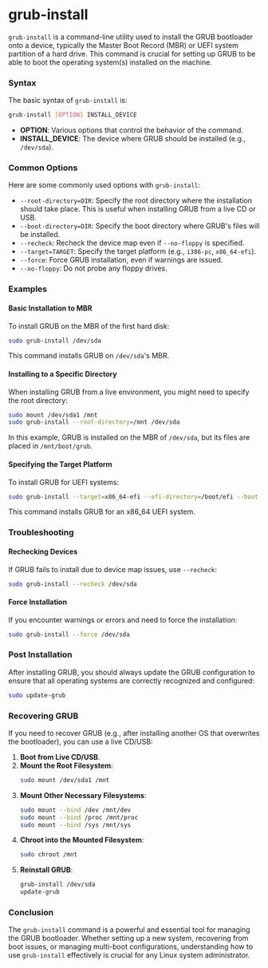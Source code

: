 # grub-install
`grub-install` is a command-line utility used to install the GRUB bootloader onto a device, typically the Master Boot Record (MBR) or UEFI system partition of a hard drive. This command is crucial for setting up GRUB to be able to boot the operating system(s) installed on the machine.

### Syntax

The basic syntax of `grub-install` is:

```bash
grub-install [OPTION] INSTALL_DEVICE
```

- **OPTION**: Various options that control the behavior of the command.
- **INSTALL_DEVICE**: The device where GRUB should be installed (e.g., `/dev/sda`).

### Common Options

Here are some commonly used options with `grub-install`:

- `--root-directory=DIR`: Specify the root directory where the installation should take place. This is useful when installing GRUB from a live CD or USB.
- `--boot-directory=DIR`: Specify the boot directory where GRUB's files will be installed.
- `--recheck`: Recheck the device map even if `--no-floppy` is specified.
- `--target=TARGET`: Specify the target platform (e.g., `i386-pc`, `x86_64-efi`).
- `--force`: Force GRUB installation, even if warnings are issued.
- `--no-floppy`: Do not probe any floppy drives.

### Examples

#### Basic Installation to MBR

To install GRUB on the MBR of the first hard disk:

```bash
sudo grub-install /dev/sda
```

This command installs GRUB on `/dev/sda`'s MBR.

#### Installing to a Specific Directory

When installing GRUB from a live environment, you might need to specify the root directory:

```bash
sudo mount /dev/sda1 /mnt
sudo grub-install --root-directory=/mnt /dev/sda
```

In this example, GRUB is installed on the MBR of `/dev/sda`, but its files are placed in `/mnt/boot/grub`.

#### Specifying the Target Platform

To install GRUB for UEFI systems:

```bash
sudo grub-install --target=x86_64-efi --efi-directory=/boot/efi --boot-directory=/boot --removable
```

This command installs GRUB for an x86_64 UEFI system.

### Troubleshooting

#### Rechecking Devices

If GRUB fails to install due to device map issues, use `--recheck`:

```bash
sudo grub-install --recheck /dev/sda
```

#### Force Installation

If you encounter warnings or errors and need to force the installation:

```bash
sudo grub-install --force /dev/sda
```

### Post Installation

After installing GRUB, you should always update the GRUB configuration to ensure that all operating systems are correctly recognized and configured:

```bash
sudo update-grub
```

### Recovering GRUB

If you need to recover GRUB (e.g., after installing another OS that overwrites the bootloader), you can use a live CD/USB:

1. **Boot from Live CD/USB**.
2. **Mount the Root Filesystem**:
   ```bash
   sudo mount /dev/sda1 /mnt
   ```
3. **Mount Other Necessary Filesystems**:
   ```bash
   sudo mount --bind /dev /mnt/dev
   sudo mount --bind /proc /mnt/proc
   sudo mount --bind /sys /mnt/sys
   ```
4. **Chroot into the Mounted Filesystem**:
   ```bash
   sudo chroot /mnt
   ```
5. **Reinstall GRUB**:
   ```bash
   grub-install /dev/sda
   update-grub
   ```

### Conclusion

The `grub-install` command is a powerful and essential tool for managing the GRUB bootloader. Whether setting up a new system, recovering from boot issues, or managing multi-boot configurations, understanding how to use `grub-install` effectively is crucial for any Linux system administrator.
